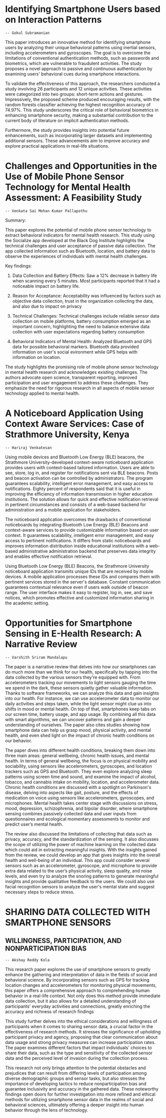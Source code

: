 # Identifying Smartphone Users based on Interaction Patterns
`-- Gokul Subramanian`

This paper introduces an innovative method for identifying smartphone users by analyzing their unique behavioral patterns using inertial sensors, including accelerometers and gyroscopes. The goal is to overcome the limitations of conventional authentication methods, such as passwords and biometrics, which are vulnerable to fraudulent activities. The study proposes a novel approach to passive and continuous authentication by examining users' behavioral cues during smartphone interactions.

To validate the effectiveness of this approach, the researchers conducted a study involving 26 participants and 12 unique activities. These activities were categorized into two groups: short-term actions and gestures. Impressively, the proposed scheme produced encouraging results, with the random forests classifier achieving the highest recognition accuracy of 74.97%. This study underscores the critical role of behavioral biometrics in enhancing smartphone security, making a substantial contribution to the current body of literature on implicit authentication methods.

Furthermore, the study provides insights into potential future enhancements, such as incorporating larger datasets and implementing additional sensors. These advancements aim to improve accuracy and explore practical applications in real-life situations.


# Challenges and Opportunities in the Use of Mobile Phone Sensor Technology for Mental Health Assessment: A Feasibility Study
`-- Venkata Sai Mohan Kumar Pallapothu`

Summary:

This paper explores the potential of mobile phone sensor technology to extract behavioral indicators for mental health research. This study using the Socialize app developed at the Black Dog Institute highlights the technical challenges and user acceptance of passive data collection. The app collected information such as Bluetooth, location, and battery  data to observe the experiences of individuals with mental health challenges.

Key findings:

1. Data Collection and Battery Effects:
  Saw a 12% decrease in battery life when scanning every 5 minutes. Most participants reported that it had a noticeable impact on battery life.
   
2. Reason for Acceptance:
   Acceptability was influenced by factors such as objective data collection, trust in the organization collecting the data, and also due to impact on privacy

3. Technical Challenges:
   Technical challenges include reliable sensor data collection on mobile platforms, battery consumption emerged as an important concern, highlighting the need to balance extensive data collection with user expectations regarding battery consumption

4. Behavioral Indicators of Mental Health:
   Analyzed Bluetooth and GPS data for possible behavioral markers. Bluetooth data provided information on user's social evironment while GPS helps with information on location.

The study highlights the promising role of mobile phone sensor technology in mental health research and acknowledges existing challenges. The authors advocate open science, transparent reporting, improved participation and user engagement to address these challenges. They emphasize the need for rigorous research in all aspects of mobile sensor technology applied to mental health.

# A Noticeboard Application Using Context Aware Services: Case of Strathmore University, Kenya

`-- Hariraj Venkatesan`

Using mobile devices and Bluetooth Low Energy (BLE) beacons, the Strathmore University-developed context-aware noticeboard application provides users with context-based tailored information. Users are able to see, store, log in, and register for notifications sent via BLE beacons. Posts and beacon activation can be controlled by administrators. The program guarantees scalability, intelligent error management, and easy access to notifications. Eighty percent of respondents said that it is useful in improving the efficiency of information transmission in higher education institutions. The solution allows for quick and effective notification retrieval in pertinent circumstances and consists of a web-based backend for administration and a mobile application for stakeholders.

The noticeboard application overcomes the drawbacks of conventional noticeboards by integrating Bluetooth Low Energy (BLE) Beacons and context-aware services to provide customizable information based on user context. It guarantees scalability, intelligent error management, and easy access to pertinent notifications. It differs from static noticeboards and improves information distribution inside educational institutions with a web-based administrative administration backend that preserves data integrity and enables effective notification retrieval.

Using Bluetooth Low Energy (BLE) Beacons, the Strathmore University noticeboard application transmits unique IDs that are received by mobile devices. A mobile application processes these IDs and compares them with pertinent services stored in the server's database. Constant communication guarantees contextual relevance even if users walk outside of beacon range. The user interface makes it easy to register, log in, see, and save notices, which promotes effective and customized information sharing in the academic setting.

# Opportunities for Smartphone Sensing in E-Health Research: A Narrative Review
 
`-- Varshith Sriram Mandalapu`

The paper is a narrative review that delves into how our smartphones can do much more than we think for our health, specifically by tapping into the data collected by the various sensors they're equipped with. From accelerometers tracking our movements to light sensors gauging the time we spend in the dark, these sensors quietly gather valuable information. Thanks to software frameworks, we can analyze this data and gain insights into our health. For instance, we can use accelerometer data to monitor our daily activities and steps taken, while the light sensor might clue us into shifts in mood or mental health. On top of that, smartphones keep tabs on our screen time, battery usage, and app usage. By combining all this data with smart algorithms, we can uncover patterns and gain a deeper understanding of ourselves. The paper also cites studies showing how smartphone data can help us grasp mood, physical activity, and mental health, and even shed light on the impact of chronic health conditions on our behavior.

The paper dives into different health conditions, breaking them down into three main areas: general wellbeing, chronic health issues, and mental health. In terms of general wellbeing, the focus is on physical mobility and sociability, using sensors like accelerometers, gyroscopes, and location trackers such as GPS and Bluetooth. They even explore analyzing sleep patterns using screen time and sound, and examine the impact of alcohol, tobacco, and cannabis intake on mobility, location, and accelerometer data. Chronic health conditions are discussed with a spotlight on Parkinson's disease, delving into aspects like gait, posture, and the effects of medication on voice using sensors like accelerometers, gyroscopes, and microphones. Mental health takes center stage with discussions on stress, mood, depression, schizophrenia, and bipolar disorder, where smartphone sensing combines passively collected data and user inputs from questionnaires and ecological momentary assessments to monitor and predict user’s mental health.

The review also discussed the limitations of collecting that data such as privacy, accuracy, and the standardization of the sensing. It also discusses the scope of utilizing the power of machine learning on the collected data which could aid in extracting meaningful insights. With the insights gained from the review, we could develop an app that gives insights into the overall health and well-being of an individual. This app could consider several sensors such as an accelerometer, gyroscope, and microphone to provide extra data related to the user’s physical activity, sleep quality, and noise levels, and even try to analyze the snoring patterns to generate meaningful insights and provide qualitative feedback to the users. We could also use facial recognition sensors to analyze the user's mental state and suggest necessary steps to reduce stress.

# SHARING DATA COLLECTED WITH SMARTPHONE SENSORS
## WILLINGNESS, PARTICIPATION, AND NONPARTICIPATION BIAS

`-- Akshay Reddy Kola`

This research paper explores the use of smartphone sensors to greatly enhance the gathering and interpretation of data in the fields of social and behavioral science. By incorporating sensors such as GPS for tracking location changes and accelerometers for monitoring physical movements, this paper offers a comprehensive approach to comprehending human behavior in a real-life context. Not only does this method provide immediate data collection, but it also allows for a detailed understanding of participants' everyday activities and connections, greatly enriching the accuracy and richness of research findings

This study further delves into the ethical considerations and willingness of participants when it comes to sharing sensor data, a crucial factor in the effectiveness of research methods. It stresses the significance of upholding participant privacy and agency, proposing that clear communication about data usage and strong privacy measures can increase participation rates. The paper examines different factors that impact individuals' choices to share their data, such as the type and sensitivity of the collected sensor data and the perceived level of invasion during the collection process.

This research not only brings attention to the potential obstacles and prejudices that can result from differing levels of participation among diverse demographic groups and sensor tasks, but also stresses the importance of developing tactics to reduce nonparticipation bias and guarantee inclusivity and accuracy in the gathered data. These noteworthy findings open doors for further investigation into more refined and ethical methods for utilizing smartphone sensor data in the realms of social and behavioral sciences, ultimately offering a deeper insight into human behavior through the lens of technology.


